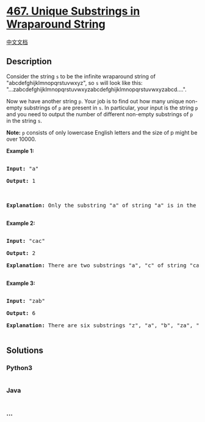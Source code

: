 # [467. Unique Substrings in Wraparound String](https://leetcode.com/problems/unique-substrings-in-wraparound-string)

[中文文档](/solution/0400-0499/0467.Unique%20Substrings%20in%20Wraparound%20String/README.md)

## Description

<p>Consider the string <code>s</code> to be the infinite wraparound string of "abcdefghijklmnopqrstuvwxyz", so <code>s</code> will look like this: "...zabcdefghijklmnopqrstuvwxyzabcdefghijklmnopqrstuvwxyzabcd....".</p>

<p>Now we have another string <code>p</code>. Your job is to find out how many unique non-empty substrings of <code>p</code> are present in <code>s</code>. In particular, your input is the string <code>p</code> and you need to output the number of different non-empty substrings of <code>p</code> in the string <code>s</code>.</p>

<p><b>Note:</b> <code>p</code> consists of only lowercase English letters and the size of p might be over 10000.</p>

<p><b>Example 1:</b><br />

<pre>

<b>Input:</b> "a"

<b>Output:</b> 1



<b>Explanation:</b> Only the substring "a" of string "a" is in the string s.

</pre>

</p>

<p><b>Example 2:</b><br />

<pre>

<b>Input:</b> "cac"

<b>Output:</b> 2

<b>Explanation:</b> There are two substrings "a", "c" of string "cac" in the string s.

</pre>

</p>

<p><b>Example 3:</b><br />

<pre>

<b>Input:</b> "zab"

<b>Output:</b> 6

<b>Explanation:</b> There are six substrings "z", "a", "b", "za", "ab", "zab" of string "zab" in the string s.

</pre>

</p>

## Solutions

<!-- tabs:start -->

### **Python3**

```python

```

### **Java**

```java

```

### **...**

```

```

<!-- tabs:end -->

